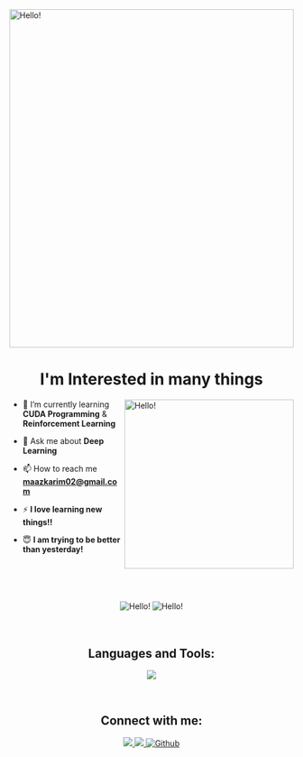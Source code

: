 <picture>
  <source media="(prefers-color-scheme: light)" srcset="https://rishavanand.github.io/static/images/greetings.gif">
  <source media="(prefers-color-scheme: dark)" srcset="https://i.pinimg.com/originals/b7/43/52/b743527a755c9e382579da4eb63c03d1.gif">
  <img alt="Hello!" align="center" src="https://i.pinimg.com/originals/b7/43/52/b743527a755c9e382579da4eb63c03d1.gif" width ="100%" height="600">
</picture>

<h1 align = "center"> I'm Interested in many things </h1>
<picture>
  <source media="(prefers-color-scheme: light)" srcset="https://media.giphy.com/media/SWoSkN6DxTszqIKEqv/giphy.gif">
  <source media="(prefers-color-scheme: dark)" srcset="https://c.tenor.com/qJ5evVs-_uUAAAAC/coding.gif">
  <img alt="Hello!" align="right" width="300">
</picture>

- 🌱 I’m currently learning **CUDA Programming** & **Reinforcement Learning**

- 💬 Ask me about **Deep Learning**

- 📫 How to reach me **maazkarim02@gmail.com**

- ⚡ **I love learning new things!!**

- :innocent: **I am trying to be better than yesterday!** 

<br>
<br>
<br>
<br>

<div align="center">

<picture>
  <source media="(prefers-color-scheme: light)" srcset="https://github-readme-stats-ruby-one.vercel.appp/api?username=cyber-machine&show_icons=true&locale=en&theme=graywhite">
  <source media="(prefers-color-scheme: dark)" srcset="https://github-readme-stats-ruby-one.vercel.app/api?username=cyber-machine&show_icons=true&locale=en&theme=github_dark">
  <img alt="Hello!" align="center" src = "https://github-readme-stats-ruby-one.vercel.app/api?username=cyber-machine&show_icons=true&locale=en">
</picture>
  
  <picture>
    
  <source media="(prefers-color-scheme: light)" srcset="https://github-readme-stats-eight-theta.vercel.app/api/top-langs/?username=cyber-machine&layout=compact&locale=en&theme=graywhite">
  <source media="(prefers-color-scheme: dark)" srcset="https://github-readme-stats-eight-theta.vercel.app/api/top-langs/?username=cyber-machine&layout=compact&theme=dark">
  <img alt="Hello!" align="center" src = "https://github-readme-stats-eight-theta.vercel.app/api/top-langs/?username=cyber-machine&layout=compact">
</picture>
 </div>
<br>
<br>


<h2 align="center">Languages and Tools:</h2>
    
 <p align="center">
  <a href="https://github.com/Cyber-Machine">
    <img src="https://skillicons.dev/icons?i=bash,c,cpp,css,d3,docker,fastapi,firebase,flask,gatsby,gcp,git,githubactions,html,java,js,kotlin,latex,linux,md,mongodb,mysql,nodejs,py,r,react,redux,tailwind,tensorflow,ts" />
  </a>
</p>


<br>
<h2 align="center">Connect with me:</h2>


<div display="flex" justify-content=space-between flex-wrap = wrap gap = 12px align="center" >
   <a href="https://twitter.com/_MaazKarim_">
    <img src="https://skillicons.dev/icons?i=twitter" />
   </a>
   <a href="https://www.linkedin.com/in/maazkarim-0312/">
    <img src="https://skillicons.dev/icons?i=linkedin" />
   </a>
  
   <a href="https://github.com/Cyber-Machine/Cyber-Machine">
    <picture>
        <source media="(prefers-color-scheme: light)" srcset="https://skillicons.dev/icons?i=github&theme=light">
        <source media="(prefers-color-scheme: dark)" srcset="https://skillicons.dev/icons?i=github">
        <img alt="Github" src="https://skillicons.dev/icons?i=github">
    </picture>
   </a>
</div>
